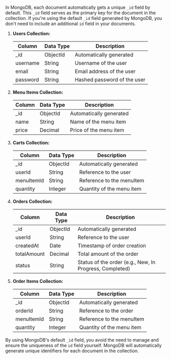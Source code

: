 In MongoDB, each document automatically gets a unique `_id` field by default. This `_id` field serves as the primary key for the document in the collection. If you're using the default `_id` field generated by MongoDB, you don't need to include an additional `id` field in your documents.


1. **Users Collection:**

   | Column    | Data Type | Description                |
   |-----------|-----------|----------------------------|
   | _id       | ObjectId  | Automatically generated     |
   | username  | String    | Username of the user       |
   | email     | String    | Email address of the user  |
   | password  | String    | Hashed password of the user|

2. **Menu Items Collection:**

   | Column    | Data Type | Description                |
   |-----------|-----------|----------------------------|
   | _id       | ObjectId  | Automatically generated     |
   | name      | String    | Name of the menu item      |
   | price     | Decimal   | Price of the menu item     |

3. **Carts Collection:**

   | Column       | Data Type | Description                   |
   |--------------|-----------|-------------------------------|
   | _id          | ObjectId  | Automatically generated        |
   | userId       | String    | Reference to the user         |
   | menuItemId   | String    | Reference to the menuItem     |
   | quantity     | Integer   | Quantity of the menu item     |

4. **Orders Collection:**

   | Column       | Data Type | Description                   |
   |--------------|-----------|-------------------------------|
   | _id          | ObjectId  | Automatically generated        |
   | userId       | String    | Reference to the user         |
   | createdAt    | Date      | Timestamp of order creation   |
   | totalAmount  | Decimal   | Total amount of the order     |
   | status       | String    | Status of the order (e.g., New, In Progress, Completed) |

5. **Order Items Collection:**

   | Column       | Data Type | Description                    |
   |--------------|-----------|--------------------------------|
   | _id          | ObjectId  | Automatically generated         |
   | orderId      | String    | Reference to the order         |
   | menuItemId   | String    | Reference to the menuItem      |
   | quantity     | Integer   | Quantity of the menu item      |

By using MongoDB's default `_id` field, you avoid the need to manage and ensure the uniqueness of the `id` field yourself. MongoDB will automatically generate unique identifiers for each document in the collection.